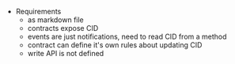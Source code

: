 - Requirements
	- as markdown file
	- contracts expose CID
	- events are just notifications, need to read CID from a method
	- contract can define it's own rules about updating CID
	- write API is not defined